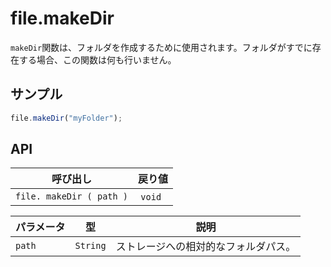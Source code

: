 # file.makeDir

`makeDir`関数は、フォルダを作成するために使用されます。フォルダがすでに存在する場合、この関数は何も行いません。

## サンプル

```javascript
file.makeDir("myFolder");
```

## API

| 呼び出し | 戻り値 |
|---|---|
| `file. makeDir ( path )` | `void` |

| パラメータ | 型 | 説明 |
|---|---|---|
| `path` | `String` | ストレージへの相対的なフォルダパス。 |